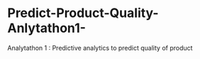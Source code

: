# Predict-Product-Quality-Anlytathon1-
Analytathon 1 : Predictive analytics to predict quality of product
